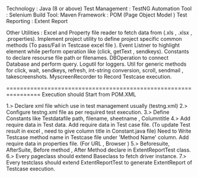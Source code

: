 Technology : Java (8 or above)
Test Management : TestNG 
Automation Tool : Selenium
Build Tool: Maven
Framework : POM (Page Object Model )
Test Reporting : Extent Report

Other Utilities : 
Excel and Property file reader to fetch data from (.xls , .xlsx , .properties).
Implement project utility to define project specific common methods (To pass/Fail in Testcase excel file ).
Event Listner to highlight element while perform operation like (click, getText , sendkeys).
Constants to declare resourse file path or filenames.
DBOperation to connect Database and perform query.
Logutil for loggers.
Util for generic methods for click, wait, sendkeys, refresh, int-string conversion, scroll, sendmail , takescreenshots.
MyscreenRecorder to Record Testcase execution.

================================================================
Execution should Start from POM.XML 

1.> Declare xml file which use in test management usually (testng.xml)
2.> Configure testng.xml file as per required test execution.
3.> Define Constants like Testdatafile path, filename, sheetname , Columntitle
4.>	Add require data in Test data.
	Add require data in Test case file. (To update Test result in excel , need to give column title in Constant.java file)
	Need to Write Testcase method name in Testcase file under 'Method Name' column.
	Add require data in properties file. (For URL , Browser )
5.> Beforesuite, AfterSuite, Before method , After Method declare in ExtentReportTest class.
6.> Every pageclass should extend Baseclass to fetch driver instance.
7.> Every testclass should extend ExtentReportTest to generate ExtentReport of Testcase execution.
